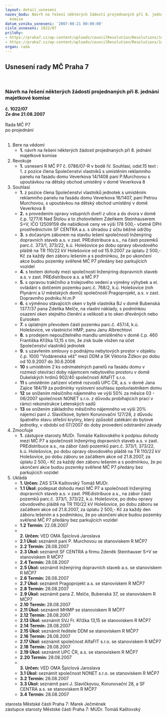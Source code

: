 ```yaml
---
layout: detail_usneseni
nazev_bodu: Návrh na řešení některých žádostí projednaných při 8. jednání majetkové
  komise
datum_vzniku_usneseni: '2007-08-21 00:00:00'
cislo_usneseni: 1022/07
prilohy:
- https://praha7.cz/wp-content/uploads/councilResolution/Resolutions/14872/41-0786r.doc
- https://praha7.cz/wp-content/uploads/councilResolution/Resolutions/14872/41-dohoda_-_z%c3%a1bor_pozemk%c5%afjank23.doc
organ: rada
---
```

<div id="ucUsn_pList" class="usn">
	<span><h2>Usnesení rady MČ Praha 7 </h2>
<br></span><div class="standBody">
<span><h3>Návrh na řešení některých žádostí projednaných při 8. jednání majetkové komise</h3></span><div class="center">
		<strong>č. 1022/07</strong><br>
	</div>
<div class="center">
		<strong>Ze dne 21.08.2007</strong><br><br>
	</div>Rada MČ P7<br> po projednání<br><br><ol>
<li>Bere na vědomí<ul><li>
<strong>1.</strong> návrh na řešení některých žádostí projednaných při 8. jednání majetkové komise</li></ul>
</li>
<li>Revokuje<ul><li>
<strong>1.</strong> usnesení R MČ P7 č. 0786/07-R v bodě IV. Souhlasí, odst.15 text : 1.	z pozice člena Společenství vlastníků  s umístěním reklamního panelu na fasádu domu Veverkova 14/1408 paní P.Murchovou  s upoutávkou na dětský obchod umístěný v domě Veverkova 8 </li></ul>
</li>
<li>Souhlasí<ul>
<li>
<strong>1.</strong> z pozice člena Společenství vlastníků jednotek s umístěním reklamního panelu na fasádu domu Veverkova 16/1407, paní Petrou Murchovou, s upoutávkou na dětský obchod umístěný v domě Veverkova 8</li>
<li>
<strong>2.</strong> s provedením opravy vstupních dveří z ulice a do dvora v domě č.p. 1277/6 Nad Štolou a to zhotovitelem Zdeňkem Steinhauserem S+V, IČO 12509159 dle nabídkové ceny ve výši 178 500,- včetně DPH prostřednictvím SF CENTRA a.s. s úhradou z účtu běžné údržby</li>
<li>
<strong>3.</strong> s dočasným záborem na stavbu lešení společností Inženýring dopravních staveb a.s. v zast. PREdistribuce a.s., na  části pozemků parc.č. 373/1, 373/22, k.ú. Holešovice po dobu opravy obvodového pláště na TR 110/22 kV Holešovice od od 15.9.2007 za úplatu 2 500,- Kč za každý den záboru lešením a s podmínkou, že po ukončení akce budou pozemky svěřené MČ P7 předány bez parkujících vozidel</li>
<li>
<strong>4.</strong> s textem dohody mezi  společností Inženýring dopravních staveb a.s. v zast. PREdistribuce a.s. a MČ P7</li>
<li>
<strong>5.</strong> s opravou trakčního a trolejového vedení a výměny výhybek a el. ovládání s dotčením pozemku parc.č.  768/2, k.ú. Holešovice (roh Plynární a U městských domů) společností Pragoprojekt, a.s. v zast. Dopravního podniku hl.m.P</li>
<li>
<strong>6.</strong> s výměnou stávajících oken v bytě vlastníka BJ v domě Bubenská 1377/37 pana Zdeňka Melče, na vlastní náklady, s podmínkou osazení oken stejného členění a velikosti a to oken dřevěných nebo Eurooken</li>
<li>
<strong>7.</strong> s úplatným převodem části pozemku parc.č. 457/4, k.ú. Holešovice, ve vlastnictví HMP, panu Janu Albrechtovi</li>
<li>
<strong>8.</strong> s prodejem nepoužitelného mandlu umístěného v domě č.p. 460 Františka Křížka 13,15 s tím, že zisk bude vložen na účet Společenství vlastníků jednotek</li>
<li>
<strong>9.</strong> s uzavřením smlouvy o podnájmu nebytových prostor v objektu  č.p. 1000 "Vodárenská věž" mezi DDM a  SK Viktoria Žižkov po dobu od 10.9.2007 do 30.6.2008</li>
<li>
<strong>10</strong> s umístěním 2 ks odnímatelných panelů na fasádu domu v rozmezí otevírací doby nájemcem nebytového prostoru v domě Dukelských hrdinů 902/40 společností AlfaFIT s.r.o.</li>
<li>
<strong>11</strong> s umístěním zařízení včetně rozvodů UPC ČR, a.s. v domě Jana Zajíce 184/19 za podmínky vyslovení souhlasu  spoluvlastníkem domu</li>
<li>
<strong>12</strong> se snížením měsíčního nájemného ve výši 50% za měsíce 03 - 06/2007 společnosti NONET s.r.o. z důvodu probíhajících prací v rámci rekonstrukce Letenských sadů</li>
<li>
<strong>13</strong> se snížením základního měsíčního nájemného ve výši 20% nájemci paní J. Slavíčkové, bytem Korunovační 127/28,  z důvodu špatného stavu střešní krytiny, který způsobil zatékání do bytové jednotky, v období od 07/2007 do doby provedení odstranění závady</li>
</ul>
</li>
<li>Zmocňuje<ul><li>
<strong>1.</strong> zástupce starosty MUDr. Tomáše Kaštovského k podpisu dohody mezi MČ P7 a společností Inženýring dopravních staveb a.s. v zast. PREdistribuce a.s., na  zábor části pozemků parc.č. 373/1, 373/22, k.ú. Holešovice, po dobu opravy obvodového pláště na TR 110/22 kV Holešovice, po dobu záboru se začátkem akce  od 21.8.2007, za úplatu 2 500,- Kč za každý den záboru lešením a s podmínkou, že po ukončení akce budou pozemky svěřené MČ P7 předány bez parkujících vozidel</li></ul>
</li>
<li>Ukládá<ul>
<li>
<strong>1. Určen: </strong>ZAS STA Kaštovský Tomáš MUDr.</li>
<li>
<strong>1.1 Úkol: </strong>podepsat dohodu mezi MČ P7 a společností Inženýring dopravních staveb a.s. v zast. PREdistribuce a.s., na  zábor části pozemků parc.č. 373/1, 373/22, k.ú. Holešovice, po dobu opravy obvodového pláště na TR 110/22 kV Holešovice, po dobu záboru se začátkem akce od 21.8.2007, za úplatu 2 500,- Kč za každý den záboru lešením a s podmínkou, že po ukončení akce budou pozemky svěřené MČ P7 předány bez parkujících vozidel</li>
<li>
<strong>1.2 Termín: </strong>22.08.2007</li>
<li>
<strong><br>2. Určen: </strong>VED OMA Špiclová Jaroslava</li>
<li>
<strong>2.1 Úkol: </strong>seznámit paní P. Murchovou se stanoviskem R MČP7</li>
<li>
<strong>2.2 Termín: </strong>28.08.2007</li>
<li>
<strong>2.3 Úkol: </strong>seznámit SF CENTRA a firmu Zdeněk Steinhauser S+V se stanoviskem R MČP7</li>
<li>
<strong>2.4 Termín: </strong>28.08.2007</li>
<li>
<strong>2.5 Úkol: </strong>seznámit Inženýring dopravních staveb a.s.  se stanoviskem R MČP7</li>
<li>
<strong>2.6 Termín: </strong>28.08.2007</li>
<li>
<strong>2.7 Úkol: </strong>seznámit Pragoprojekt a.s. se stanoviskem R MČP7</li>
<li>
<strong>2.8 Termín: </strong>28.08.2007</li>
<li>
<strong>2.9 Úkol: </strong>seznámit pana Z. Melče, Bubenská 37, se stanoviskem R MČP7</li>
<li>
<strong>2.10 Termín: </strong>28.08.2007</li>
<li>
<strong>2.11 Úkol: </strong>seznámit MHMP se stanoviskem R MČP7</li>
<li>
<strong>2.12 Termín: </strong>28.08.2007</li>
<li>
<strong>2.13 Úkol: </strong>seznámit SVJ Fr. Křížka 13,15 se stanoviskem R MČP7</li>
<li>
<strong>2.14 Termín: </strong>28.08.2007</li>
<li>
<strong>2.15 Úkol: </strong>seznámit ředitele DDM se stanoviskem R MČP7</li>
<li>
<strong>2.16 Termín: </strong>28.08.2007</li>
<li>
<strong>2.17 Úkol: </strong>seznámit společnost AlfaFIT s.r.o. se stanoviskem R MČP7</li>
<li>
<strong>2.18 Termín: </strong>28.08.2007</li>
<li>
<strong>2.19 Úkol: </strong>seznámit UPC ČR, a.s. se stanoviskem R MČP7</li>
<li>
<strong>2.20 Termín: </strong>28.08.2007</li>
<li>
<strong><br>3. Určen: </strong>VED OMA Špiclová Jaroslava</li>
<li>
<strong>3.1 Úkol: </strong>seznámit společnost NONET s.r.o. se stanoviskem R  MČP7</li>
<li>
<strong>3.2 Termín: </strong>28.08.2007</li>
<li>
<strong>3.3 Úkol: </strong>seznámit paní J. Slavíčkovou, Korunovační 28,  a SF CENTRA a.s. se stanoviskem R MČP7</li>
<li>
<strong>3.4 Termín: </strong>28.08.2007</li>
</ul>
</li>
</ol>starosta Městské části Praha 7: Marek Ječmének<br>zástupce starosty Městské části Praha 7: MUDr. Tomáš Kaštovský 
</div>
</div>